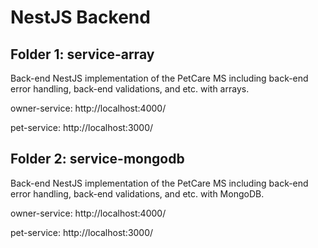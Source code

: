 # NestJS Backend

## Folder 1: service-array

Back-end NestJS implementation of the PetCare MS including back-end error handling, back-end validations, and etc. with arrays. 

owner-service: http://localhost:4000/

pet-service: http://localhost:3000/

## Folder 2: service-mongodb

Back-end NestJS implementation of the PetCare MS including back-end error handling, back-end validations, and etc. with MongoDB. 

owner-service: http://localhost:4000/

pet-service: http://localhost:3000/